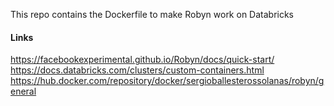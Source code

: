 This repo contains the Dockerfile to make Robyn work on Databricks

#### Links
https://facebookexperimental.github.io/Robyn/docs/quick-start/
https://docs.databricks.com/clusters/custom-containers.html
https://hub.docker.com/repository/docker/sergioballesterossolanas/robyn/general